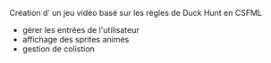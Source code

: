 Création d‘ un jeu vidéo basé sur les règles de Duck Hunt en CSFML
- gérer les entrées de l'utilisateur
- affichage des sprites animés
- gestion de colistion
